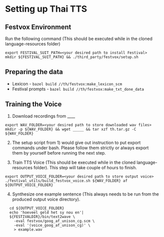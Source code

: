 # Setting up Thai TTS

## Festvox Environment

Run the following command (This should be executed while in the cloned language-resources folder)

```
export FESTIVAL_SUIT_PATH=<your desired path to install Festival>
mkdir ${FESTIVAL_SUIT_PATH} && ./third_party/festvox/setup.sh
```

## Preparing the data

- Lexicon - ```bazel build //th/festvox:make_lexicon_scm```
- Festival prompts -  ```bazel build //th/festvox:make_txt_done_data ```


## Training the Voice 

1. Download recordings from ____
  ```
  export WAV_FOLDER=<your desired path to store downloaded wav files>
  mkdir -p ${WAV_FOLDER} && wget _____ && tar xzf th.tar.gz -C ${WAV_FOLDER}
  ```

2. The setup script from 1) would give out instruction to put export commands under bash.
Please follow them strictly or always export them by yourself before running the next step.

3. Train TTS Voice (This should be executed while in the cloned language-resources folder).
This step will take couple of hours to finish.

  ```
  export OUTPUT_VOICE_FOLDER=<your desired path to store output voice>
  ./festival_utils/build_festvox_voice.sh ${WAV_FOLDER} af ${OUTPUT_VOICE_FOLDER}
  ```

4. Synthesize one example sentence (This always needs to be run from the produced output voice directory).

  ```
    cd ${OUTPUT_VOICE_FOLDER}
    echo 'hoeveel geld het sy nou en'|
    ${FESTIVALDIR}/bin/text2wave \
      -eval festvox/goog_af_unison_cg.scm \
      -eval '(voice_goog_af_unison_cg)' \
      > example.wav
  ```
